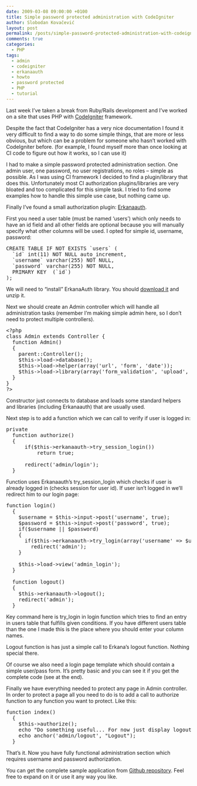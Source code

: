 ```yaml
---
date: 2009-03-08 09:00:00 +0100
title: Simple password protected administration with CodeIgniter
author: Slobodan Kovačević
layout: post
permalink: /posts/simple-password-protected-administration-with-codeigniter
comments: true
categories:
  - PHP
tags:
  - admin
  - codeigniter
  - erkanaauth
  - howto
  - password protected
  - PHP
  - tutorial
---
```

Last week I&#8217;ve taken a break from Ruby/Rails development and I&#8217;ve worked on a site that uses PHP with [CodeIgniter][1] framework.

Despite the fact that CodeIgniter has a very nice documentation I found it very difficult to find a way to do some simple things, that are more or less obvious, but which can be a problem for someone who hasn&#8217;t worked with CodeIgniter before. (for example, I found myself more than once looking at CI code to figure out how it works, so I can use it)

I had to make a simple password protected administration section. One admin user, one password, no user registrations, no roles &#8211; simple as possible. As I was using CI framework I decided to find a plugin/library that does this. Unfortunately most CI authorization plugins/libraries are very bloated and too complicated for this simple task. I tried to find some examples how to handle this simple use case, but nothing came up.

Finally I&#8217;ve found a small authorization plugin: [Erkanaauth][2].

First you need a user table (must be named &#8216;users&#8217;) which only needs to have an id field and all other fields are optional because you will manually specify what other columns will be used. I opted for simple id, username, password:

<pre>CREATE TABLE IF NOT EXISTS `users` (
  `id` int(11) NOT NULL auto_increment,
  `username` varchar(255) NOT NULL,
  `password` varchar(255) NOT NULL,
  PRIMARY KEY  (`id`)
);</pre>

We will need to &#8220;install&#8221; ErkanaAuth library. You should [download it][3] and unzip it.

Next we should create an Admin controller which will handle all administration tasks (remember I&#8217;m making simple admin here, so I don&#8217;t need to protect multiple controllers).

<pre>&lt;?php
class Admin extends Controller {
  function Admin()
  {
    parent::Controller();   
    $this->load->database();
    $this->load->helper(array('url', 'form', 'date'));
    $this->load->library(array('form_validation', 'upload', 'Erkanaauth', 'session'));
  }
}
?&gt;</pre>

Constructor just connects to database and loads some standard helpers and libraries (including Erkanaauth) that are usually used.

Next step is to add a function which we can call to verify if user is logged in:

<pre>private
  function authorize()
  {
	  if($this->erkanaauth->try_session_login())
	      return true;
  
	  redirect('admin/login');
  }
</pre>

Function uses Erkanaauth&#8217;s try\_session\_login which checks if user is already logged in (checks session for user id). If user isn&#8217;t logged in we&#8217;ll redirect him to our login page:

<pre>function login()
  {
    $username = $this->input->post('username', true);
    $password = $this->input->post('password', true);
    if($username || $password)
    {
      if($this->erkanaauth->try_login(array('username' => $username, 'password' => $password)))
        redirect('admin');
    }
    
    $this->load->view('admin_login');
  }

  function logout()
  {
    $this->erkanaauth->logout();
    redirect('admin');
  }
</pre>

Key command here is try_login in login function which tries to find an entry in users table that fulfills given conditions. If you have different users table than the one I made this is the place where you should enter your column names.

Logout function is has just a simple call to Erkana&#8217;s logout function. Nothing special there.

Of course we also need a login page template which should contain a simple user/pass form. It&#8217;s pretty basic and you can see it if you get the complete code (see at the end).

Finally we have everything needed to protect any page in Admin controller. In order to protect a page all you need to do is to add a call to authorize function to any function you want to protect. Like this:

<pre>function index()
  {
    $this->authorize();
    echo "Do something useful... For now just display logout link: ";
    echo anchor('admin/logout', "Logout");
  }
</pre>

That&#8217;s it. Now you have fully functional administration section which requires username and password authorization.

You can get the complete sample application from [Github repository][4]. Feel free to expand on it or use it any way you like.

[1]: http://codeigniter.com/
[2]: http://codeigniter.com/wiki/Erkana/
[3]: http://codeigniter.com/wiki/File:erkanaauth.zip/
[4]: http://github.com/basti/ci-admin-section/tree/master
